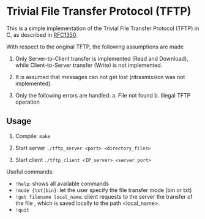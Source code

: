 # Trivial File Transfer Protocol (TFTP)

This is a simple implementation of the Trivial File Transfer Protocol (TFTP) in C, as described in [RFC1350](https://www.rfc-editor.org/rfc/rfc1350).

With respect to the original TFTP, the following assumptions are made

1. Only Server-to-Client transfer is implemented (Read and Download), while Client-to-Server transfer (Write) is not implemented.

2. It is assumed that messages can not get lost (ritrasmission was not implemented).

3. Only the following errors are handled:
	a. File not found
	b. Illegal TFTP operation


## Usage

1. Compile:
		`make`

2. Start server
	`./tftp_server <port> <directory_files>`

3. Start client
	`./tftp_client <IP_server> <server_port>`


Useful commands:

- `!help`: shows all available commands
- `!mode {txt|bin}`: let the user specify the file transfer mode (bin or txt)
- `!get filename local_name`: client requests to the server the transfer of the file <filename>, which is saved locally to the path <local_name>.  
- `!quit`
